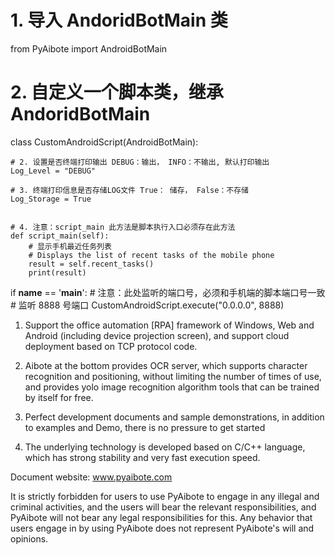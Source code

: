 # 1. 导入 AndoridBotMain 类
from PyAibote import AndroidBotMain



# 2. 自定义一个脚本类，继承 AndoridBotMain
class CustomAndroidScript(AndroidBotMain):

    # 2. 设置是否终端打印输出 DEBUG：输出， INFO：不输出, 默认打印输出
    Log_Level = "DEBUG" 

    # 3. 终端打印信息是否存储LOG文件 True： 储存， False：不存储
    Log_Storage = True  


    # 4. 注意：script_main 此方法是脚本执行入口必须存在此方法
    def script_main(self):
        # 显示手机最近任务列表
        # Displays the list of recent tasks of the mobile phone
        result = self.recent_tasks()
        print(result)






if __name__ == '__main__':
    # 注意：此处监听的端口号，必须和手机端的脚本端口号一致
    # 监听 8888 号端口
    CustomAndroidScript.execute("0.0.0.0", 8888)




1. Support the office automation [RPA] framework of Windows, Web and Android (including device projection screen), and support cloud deployment based on TCP protocol code.

2. Aibote at the bottom provides OCR server, which supports character recognition and positioning, without limiting the number of times of use, and provides yolo image recognition algorithm tools that can be trained by itself for free.

3. Perfect development documents and sample demonstrations, in addition to examples and Demo, there is no pressure to get started

4. The underlying technology is developed based on C/C++ language, which has strong stability and very fast execution speed.


Document website: www.pyaibote.com



It is strictly forbidden for users to use PyAibote to engage in any illegal and criminal activities, and the users will bear the relevant responsibilities, and PyAibote will not bear any legal responsibilities for this.
Any behavior that users engage in by using PyAibote does not represent PyAibote's will and opinions.
